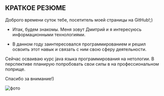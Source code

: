 ## **КРАТКОЕ РЕЗЮМЕ**
   Доброго времени суток тебе, посетитель моей страницы на GitHub!;)

* Итак, будем знакомы. Меня зовут Дмитрий и я интересуюсь информационными технологиями.

* В данном году заинтересовался программированием и решил освоить этот навык и связать с ним свою сферу деятельности. 

Сейчас осваиваю курс java языка программирования на нетологии. В перспективе планирую попробовать свои силы в на профессиональном поприще.

Спасибо за внимание!)

![фото](file:///D:/Doc/%D1%84%D0%BE%D1%82%D0%BE/%D0%9A%D0%B0%D0%B7%D0%B0%D0%BD%D1%8C%20%D0%B1%D1%80%D0%B0%D0%BB/20210827_144544.jpg)